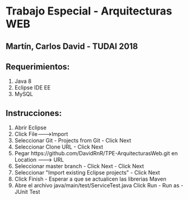 # Trabajo Especial - Arquitecturas WEB
##  Martín, Carlos David - TUDAI 2018

## Requerimientos:
<ol>
    <li>Java 8</li>
    <li>Eclipse IDE EE</li>
    <li>MySQL</li>
</ol>

## Instrucciones:
<ol>
    <li>Abrir Eclipse</li>
    <li>Click File--->Import</li>
    <li>Seleccionar Git - Projects from Git - Click Next</li>
    <li>Seleccionar Clone URL - Click Next</li>
    <li>Pegar https://github.com/DavidRnR/TPE-ArquitecturasWeb.git en Location ---> URL </li>
    <li>Seleccionar master branch - Click Next - Click Next</li>
    <li>Seleccionar "Import existing Eclipse projects" - Click Next</li>
    <li>Click Finish - Esperar a que se actualicen las librerias Maven</li>
    <li>Abre el archivo java/main/test/ServiceTest.java Click Run - Run as - JUnit Test</li>
</ol>
